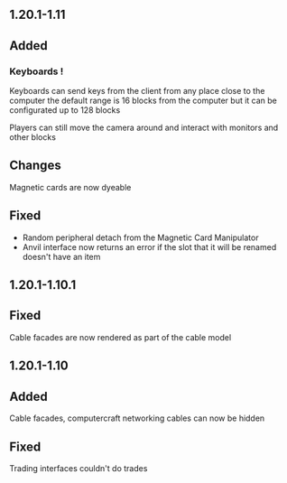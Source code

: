 1.20.1-1.11
---

## Added

### Keyboards !

Keyboards can send keys from the client from any place close to
the computer the default range is 16 blocks from the computer but
it can be configurated up to 128 blocks

Players can still move the camera around and interact with monitors
and other blocks

## Changes

Magnetic cards are now dyeable 

## Fixed

- Random peripheral detach from the Magnetic Card Manipulator
- Anvil interface now returns an error if the slot that it will be
renamed doesn't have an item


1.20.1-1.10.1
---

## Fixed

Cable facades are now rendered as part of the cable model 

1.20.1-1.10
---

## Added

Cable facades, computercraft networking cables can now be hidden

## Fixed

Trading interfaces couldn't do trades